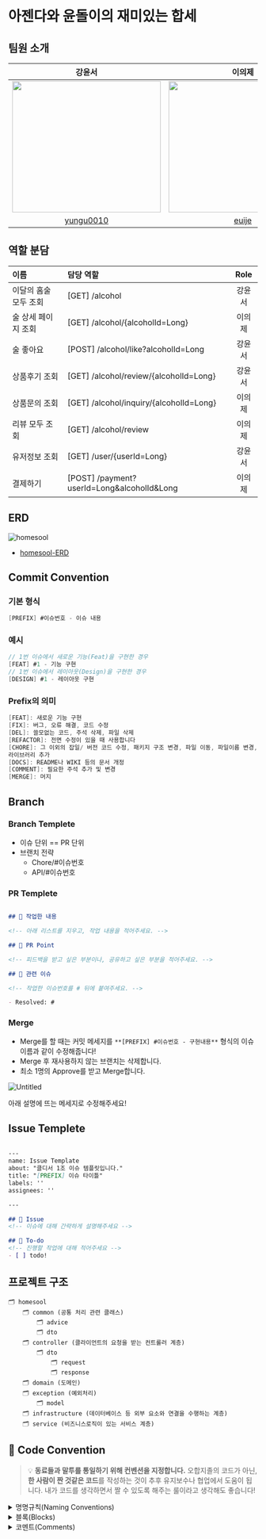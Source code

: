 # 아젠다와 윤돌이의 재미있는 합세

## 팀원 소개
|                                                                      강윤서                                                                       |                                                                이의제                                                                |
|:----------------------------------------------------------------------------------------------------------------------------------------------:|:---------------------------------------------------------------------------------------------------------------------------------:|
| <img src="https://avatars.githubusercontent.com/u/65678579?v=4" width="300" height="265"/> |                                               <img src="https://avatars.githubusercontent.com/u/12531340?v=4" width="300" height="265"/>                                               |
|                                                   [yungu0010](https://github.com/yungu0010)                                                    |                                                 [euije](https://github.com/euije)                                                 |

## 역할 분담

| 이름           | 담당 역할                                      | Role |
|:-------------|:-------------------------------------------|:----:|
| 이달의 홈술 모두 조회 | [GET] /alcohol                             | 강윤서  |
| 술 상세 페이지 조회  | [GET] /alcohol/{alcoholId=Long}            | 이의제  |
| 술 좋아요        | [POST] /alcohol/like?alcoholId=Long        | 강윤서  |
| 상품후기 조회      | [GET] /alcohol/review/{alcoholId=Long}     | 강윤서  |
| 상품문의 조회      | [GET] /alcohol/inquiry/{alcoholId=Long}    | 이의제  |
| 리뷰 모두 조회     | [GET] /alcohol/review                      | 이의제  |
| 유저정보 조회      | [GET] /user/{userId=Long}                  | 강윤서  |
| 결제하기         | [POST] /payment?userId=Long&alcoholId&Long | 이의제  |


## ERD

![homesool](https://github.com/GOSOPT-CDS-Homesool/SERVER/assets/12531340/85e2c2b9-a497-4556-a855-0e102d21b858)
- [homesool-ERD](https://www.erdcloud.com/d/TthfS8TPnuT7YwSk7)

## Commit Convention

### 기본 형식

```java
[PREFIX] #이슈번호 - 이슈 내용
```

### 예시

```java
// 1번 이슈에서 새로운 기능(Feat)을 구현한 경우
[FEAT] #1 - 기능 구현
// 1번 이슈에서 레이아웃(Design)을 구현한 경우
[DESIGN] #1 - 레이아웃 구현
```

### Prefix의 의미

```java
[FEAT]: 새로운 기능 구현
[FIX]: 버그, 오류 해결, 코드 수정
[DEL]: 쓸모없는 코드, 주석 삭제, 파일 삭제
[REFACTOR]: 전면 수정이 있을 때 사용합니다
[CHORE]: 그 이외의 잡일/ 버전 코드 수정, 패키지 구조 변경, 파일 이동, 파일이름 변경, 프로젝트 구조 변경(폴더링 등)
라이브러리 추가
[DOCS]: README나 WIKI 등의 문서 개정
[COMMENT]: 필요한 주석 추가 및 변경
[MERGE]: 머지
```

## Branch

### Branch Templete

- 이슈 단위 == PR 단위
- 브랜치 전략
    - Chore/#이슈번호
    - API/#이슈번호

### PR Templete

```markdown

## 🫧 작업한 내용

<!-- 아래 리스트를 지우고, 작업 내용을 적어주세요. -->

## 👻 PR Point

<!-- 피드백을 받고 싶은 부분이나, 공유하고 싶은 부분을 적어주세요. -->

## 📮 관련 이슈

<!-- 작업한 이슈번호를 # 뒤에 붙여주세요. -->

- Resolved: #
```

### Merge

- Merge를 할 때는 커밋 메세지를 `**[PREFIX] #이슈번호 - 구현내용**` 형식의 이슈 이름과 같이 수정해줍니다!
- Merge 후 재사용하지 않는 브랜치는 삭제합니다.
- 최소 1명의 Approve를 받고 Merge합니다.

![Untitled](https://github.com/GOSOPT-CDS-Homesool/SERVER/assets/12531340/6224b7d4-6d8e-4dfc-b66b-a5a659037ad9)

아래 설명에 뜨는 메세지로 수정해주세요!

## Issue Templete

```markdown

---
name: Issue Template
about: "클디서 1조 이슈 템플릿입니다."
title: "[PREFIX] 이슈 타이틀"
labels: ''
assignees: ''

---

## 👾 Issue
<!-- 이슈에 대해 간략하게 설명해주세요 -->

## 📝 To-do
<!-- 진행할 작업에 대해 적어주세요 -->
- [ ] todo!
```

## 프로젝트 구조

```
🗂 homesool
    🗂 common (공통 처리 관련 클래스)
        🗂 advice
        🗂 dto
    🗂 controller (클라이언트의 요청을 받는 컨트롤러 계층)
        🗂 dto
            🗂 request
            🗂 response
    🗂 domain (도메인)
    🗂 exception (예외처리)
        🗂 model
    🗂 infrastructure (데이터베이스 등 외부 요소와 연결을 수행하는 계층)
    🗂 service (비즈니스로직이 있는 서비스 계층)
```

## 🙏 Code Convention

> 💡 **동료들과 말투를 통일하기 위해 컨벤션을 지정합니다.**
> 오합지졸의 코드가 아닌, **한 사람이 짠 것같은 코드**를 작성하는 것이 추후 유지보수나 협업에서 도움이 됩니다. 내가 코드를 생각하면서 짤 수 있도록 해주는 룰이라고 생각해도 좋습니다!

<details>
<summary>명명규칙(Naming Conventions)</summary>
<div markdown="1">

1. 이름으로부터 의도가 읽혀질 수 있게 쓴다.

-   ex)

    ```jsx
    // bad
    function q() {
        // ...stuff...
    }

    // good
    function query() {
        // ..stuff..
    }
    ```

2. 오브젝트, 함수, 그리고 인스턴스에는 `camelCase`를 사용한다.

-   ex)
    ```jsx
    // bad
    const OBJEcttsssss = {};
    const this_is_my_object = {};
    function c() {}

    // good
    const thisIsMyObject = {};
    function thisIsMyFunction() {}
    ```

3. 클래스나 constructor에는 `PascalCase`를 사용한다.

-   ex)
    ```jsx
    // bad
    function user(options) {
        this.name = options.name;
    }

    const bad = new user({
        name: 'nope',
    });

    // good
    class User {
        constructor(options) {
            this.name = options.name;
        }
    }

    const good = new User({
        name: 'yup',
    });
    ```

4. 함수 이름은 동사 + 명사 형태로 작성한다.
   ex) `postUserInformation( )`
5. 약어 사용은 최대한 지양한다.
6. 이름에 네 단어 이상이 들어가면 팀원과 상의를 거친 후 사용한다
 </div>
 </details>

<details>
<summary>블록(Blocks)</summary>
<div markdown="1">

1. 복수행의 블록에는 중괄호({})를 사용한다.

-   ex)
    ```jsx
    // bad
    if (test)
      return false;

    // good
    if (test) return false;

    // good
    if (test) {
      return false;
    }

    // bad
    function() { return false; }

    // good
    function() {
      return false;
    }

    ```

2. 복수행 블록의 `if` 와 `else` 를 이용하는 경우 `else` 는 `if` 블록 끝의 중괄호( } )와 같은 행에 위치시킨다.

-   ex)
    ```java
    // bad
    if (test) {
    thing1();
    thing2();
    }
    else {
    thing3();
    }

    // good
    if (test) {
      thing1();
      thing2();
    } else {
      thing3();
    }

    ```
</div>
</details>

<details>
<summary>코멘트(Comments)</summary>
<div markdown="1">

1. 복수형의 코멘트는 `/** ... */` 를 사용한다.

-   ex)
    ```jsx
    // good
    /**
     * @param {String} tag
     * @return {Element} element
     */
    
    function make(tag) {
        // ...stuff...

        return element;
    }
    ```

2. 단일 행의 코멘트에는 `//` 을 사용하고 코멘트를 추가하고 싶은 코드의 상부에 배치한다. 그리고 코멘트의 앞에 빈 행을 넣는다.

-   ex)
    ```jsx
    // bad
    const active = true; // is current tab

    // good
    // is current tab
    const active = true;

    // good
    function getType() {
        console.log('fetching type...');

        // set the default type to 'no type'
        const type = this._type || 'no type';

        return type;
    }

    ```
</div>
</details>